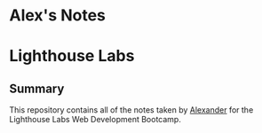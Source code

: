 # Alex's Notes

# Lighthouse Labs

## Summary

This repository contains all of the notes taken by [Alexander](https://github.com/AlSid604/lighthouse-web-notes) for the Lighthouse Labs Web Development Bootcamp.
